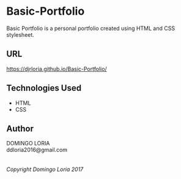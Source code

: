 # Basic-Portfolio

Basic Portfolio is a personal portfolio created using HTML and CSS stylesheet.

## URL 
https://djrloria.github.io/Basic-Portfolio/

## Technologies Used
- HTML
- CSS

## Author
  
 DOMINGO LORIA
 <br />
 ddloria2016<span>@</span>gmail.com
 <br />
 <br />  
 _Copyright Domingo Loria 2017_


